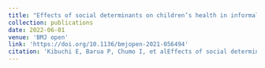 ```yaml
---
title: "Effects of social determinants on children’s health in informal settlements in Bangladesh and Kenya through an intersectionality lens: a study protocol"
collection: publications
date: 2022-06-01
venue: 'BMJ open'
link: 'https://doi.org/10.1136/bmjopen-2021-056494'
citation: 'Kibuchi E, Barua P, Chumo I, et alEffects of social determinants on children’s health in informal settlements in Bangladesh and Kenya through an intersectionality lens: a study protocol. BMJ Open 2022;12:e056494. doi: 10.1136/bmjopen-2021-056494.'
---
```

